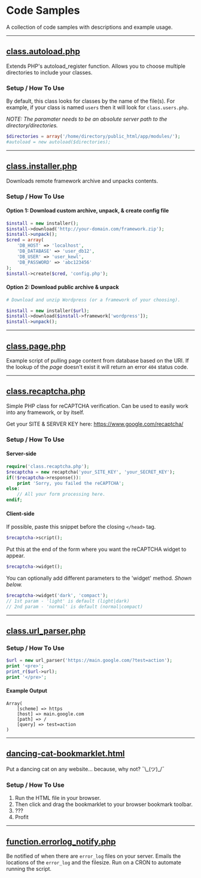 # Code Samples

A collection of code samples with descriptions and example usage.

___

## [class.autoload.php](class.autoload.php)

Extends PHP's autoload_register function. Allows you to choose multiple directories to include your classes. 

### Setup / How To Use

By default, this class looks for classes by the name of the file(s).  For example, if your class is named `users` then it will look for `class.users.php`.

*NOTE: The paramater needs to be an absolute server path to the directory/directories.*

```php
$directories = array('/home/directory/public_html/app/modules/');
#autoload = new autoload($directories);
```
___

## [class.installer.php](class.installer.php)

Downloads remote framework archive and unpacks contents.

### Setup / How To Use

#### Option 1: Download custom archive, unpack, & create config file

```php
$install = new installer();
$install->download('http://your-domain.com/framework.zip');
$install->unpack();
$cred = array(
	'DB_HOST' => 'localhost', 
	'DB_DATABASE' => 'user_db12', 
	'DB_USER' => 'user_kewl', 
	'DB_PASSWORD' => 'abc123456'
);
$install->create($cred, 'config.php');
```

#### Option 2: Download public archive & unpack

```php
# Download and unzip Wordpress (or a framework of your choosing).

$install = new installer($url);
$install->download($install->framework['wordpress']);
$install->unpack();
```

___

## [class.page.php](class.page.php)

Example script of pulling page content from database based on the URI.  If the lookup of the *page* doesn't exist it will return an error `404` status code.
___

## [class.recaptcha.php](class.recaptcha.php)

Simple PHP class for reCAPTCHA verification.  Can be used to easily work into any framework, or by itself.

Get your SITE & SERVER KEY here: https://www.google.com/recaptcha/

### Setup / How To Use

#### Server-side
```php
require('class.recaptcha.php');
$recaptcha = new recaptcha('your_SITE_KEY', 'your_SECRET_KEY');		
if(!$recaptcha->response()):
	print 'Sorry, you failed the reCAPTCHA';
else:
	// All your form processing here.
endif;
```

#### Client-side

If possible, paste this snippet before the closing `</head>` tag.

```php
$recaptcha->script();
```

Put this at the end of the form where you want the reCAPTCHA widget to appear.

```php
$recaptcha->widget();
```

You can optionally add different parameters to the 'widget' method.  _Shown below._ 

```php
$recaptcha->widget('dark', 'compact');
// 1st param - 'light' is default (light|dark)
// 2nd param - 'normal' is default (normal|compact)
```

___

## [class.url_parser.php](class.url_parser.php)

### Setup / How To Use

```php
$url = new url_parser('https://main.google.com/?test=action');
print '<pre>';
print_r($url->url);
print '</pre>';
```

#### Example Output
```
Array(
    [scheme] => https
    [host] => main.google.com
    [path] => /
    [query] => test=action
)
```

___

## [dancing-cat-bookmarklet.html](dancing-cat-bookmarklet.html)

Put a dancing cat on any website... because, why not? ¯\\\_(ツ)\_/¯

### Setup / How To Use

1. Run the HTML file in your browser.
2. Then click and drag the bookmarklet to your browser bookmark toolbar.
3. ???
4. Profit

___

## [function.errorlog_notify.php](function.errorlog_notify.php)

Be notified of when there are `error_log` files on your server.  Emails the locations of the `error_log` and the filesize.  Run on a CRON to automate running the script.
